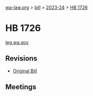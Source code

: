 [wa-law.org](/) > [bill](/bill/) > [2023-24](/bill/2023-24/) > [HB 1726](/bill/2023-24/hb/1726/)

# HB 1726
[leg.wa.gov](https://app.leg.wa.gov/billsummary?BillNumber=1726&Year=2023&Initiative=false)

## Revisions
* [Original Bill](1/)

## Meetings